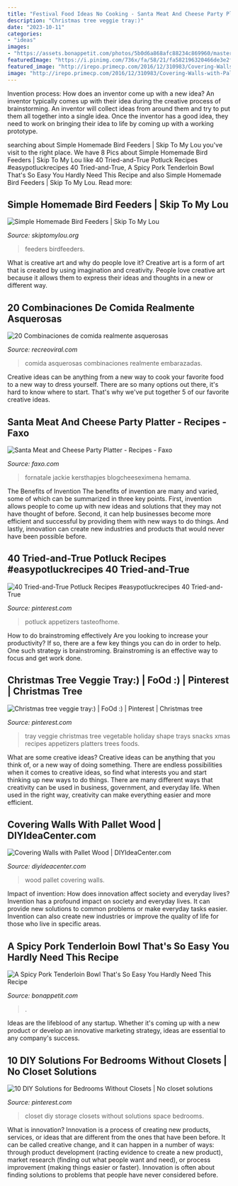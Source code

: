 ```yaml
---
title: "Festival Food Ideas No Cooking - Santa Meat And Cheese Party Platter"
description: "Christmas tree veggie tray:)"
date: "2023-10-11"
categories:
- "ideas"
images:
- "https://assets.bonappetit.com/photos/5b0d6a868afc88234c869960/master/pass/healthyish-porkbowl-vertical.jpg"
featuredImage: "https://i.pinimg.com/736x/fa/58/21/fa582196320466de3e2f2922c5ac99e0.jpg"
featured_image: "http://irepo.primecp.com/2016/12/310983/Covering-Walls-with-Pallet-Wood_ExtraLarge700_ID-2005181.jpg?v=2005181"
image: "http://irepo.primecp.com/2016/12/310983/Covering-Walls-with-Pallet-Wood_ExtraLarge700_ID-2005181.jpg?v=2005181"
---
```



Invention process: How does an inventor come up with a new idea?
An inventor typically comes up with their idea during the creative process of brainstorming. An inventor will collect ideas from around them and try to put them all together into a single idea. Once the inventor has a good idea, they need to work on bringing their idea to life by coming up with a working prototype.

	

		
searching about Simple Homemade Bird Feeders | Skip To My Lou you've visit to the right place. We have 8 Pics about Simple Homemade Bird Feeders | Skip To My Lou like 40 Tried-and-True Potluck Recipes #easypotluckrecipes 40 Tried-and-True, A Spicy Pork Tenderloin Bowl That&#039;s So Easy You Hardly Need This Recipe and also Simple Homemade Bird Feeders | Skip To My Lou. Read more:
		
    
## Simple Homemade Bird Feeders | Skip To My Lou

<img loading=lazy src="https://www.skiptomylou.org/wp-content/uploads/2011/01/Homemade-Heart-Birdfeeder1-1.jpg" onerror="this.onerror=null;this.src='https://tse3.mm.bing.net/th?id=OIP.rEs_hnvkINfo7B9ctUcmegHaKc&amp;pid=15.1';" alt="Simple Homemade Bird Feeders | Skip To My Lou">

_Source: skiptomylou.org_

>feeders birdfeeders. 

	

What is creative art and why do people love it?
Creative art is a form of art that is created by using imagination and creativity. People love creative art because it allows them to express their ideas and thoughts in a new or different way.

    
## 20 Combinaciones De Comida Realmente Asquerosas

<img loading=lazy src="https://www.recreoviral.com/wp-content/uploads/2016/05/COMBINACIONES-ASQUEROSAS-COMIDA-19.jpg" onerror="this.onerror=null;this.src='https://tse2.mm.bing.net/th?id=OIP.MvEniT61R-G9sbmK19ZRkwHaJ4&amp;pid=15.1';" alt="20 Combinaciones de comida realmente asquerosas">

_Source: recreoviral.com_

>comida asquerosas combinaciones realmente embarazadas. 

	

Creative ideas can be anything from a new way to cook your favorite food to a new way to dress yourself. There are so many options out there, it's hard to know where to start. That's why we've put together 5 of our favorite creative ideas.

    
## Santa Meat And Cheese Party Platter - Recipes - Faxo

<img loading=lazy src="https://d28mt5n9lkji5m.cloudfront.net/i/iX4EG15RpW.jpg" onerror="this.onerror=null;this.src='https://tse2.mm.bing.net/th?id=OIP.w_yrC9wq7-Njt0LR_OPhEQAAAA&amp;pid=15.1';" alt="Santa Meat and Cheese Party Platter - Recipes - Faxo">

_Source: faxo.com_

>fornatale jackie kersthapjes blogcheeseximena hemama. 

	

The Benefits of Invention
The benefits of invention are many and varied, some of which can be summarized in three key points. First, invention allows people to come up with new ideas and solutions that they may not have thought of before. Second, it can help businesses become more efficient and successful by providing them with new ways to do things. And lastly, innovation can create new industries and products that would never have been possible before.

    
## 40 Tried-and-True Potluck Recipes #easypotluckrecipes 40 Tried-and-True

<img loading=lazy src="https://i.pinimg.com/736x/fa/58/21/fa582196320466de3e2f2922c5ac99e0.jpg" onerror="this.onerror=null;this.src='https://tse4.mm.bing.net/th?id=OIP.fNNC5qGWHyvPJnsdwR6XqwHaLH&amp;pid=15.1';" alt="40 Tried-and-True Potluck Recipes #easypotluckrecipes 40 Tried-and-True">

_Source: pinterest.com_

>potluck appetizers tasteofhome. 

	

How to do brainstroming effectively
Are you looking to increase your productivity? If so, there are a few key things you can do in order to help. One such strategy is brainstroming. Brainstroming is an effective way to focus and get work done.

    
## Christmas Tree Veggie Tray:) | FoOd :) | Pinterest | Christmas Tree

<img loading=lazy src="https://i.pinimg.com/736x/93/96/78/939678303e18001c0dda092ed3a30a95--vegetable-trays-veggie-tray.jpg" onerror="this.onerror=null;this.src='https://tse3.mm.bing.net/th?id=OIP.TYeFgYfcPMNCPV84PoUReQHaJ3&amp;pid=15.1';" alt="Christmas tree veggie tray:) | FoOd :) | Pinterest | Christmas tree">

_Source: pinterest.com_

>tray veggie christmas tree vegetable holiday shape trays snacks xmas recipes appetizers platters trees foods. 

	

What are some creative ideas?
Creative ideas can be anything that you think of, or a new way of doing something. There are endless possibilities when it comes to creative ideas, so find what interests you and start thinking up new ways to do things. There are many different ways that creativity can be used in business, government, and everyday life. When used in the right way, creativity can make everything easier and more efficient.

    
## Covering Walls With Pallet Wood | DIYIdeaCenter.com

<img loading=lazy src="http://irepo.primecp.com/2016/12/310983/Covering-Walls-with-Pallet-Wood_ExtraLarge700_ID-2005181.jpg?v=2005181" onerror="this.onerror=null;this.src='https://tse1.mm.bing.net/th?id=OIP.OjVcfQpgBqyng1MOFPuTiwHaJR&amp;pid=15.1';" alt="Covering Walls with Pallet Wood | DIYIdeaCenter.com">

_Source: diyideacenter.com_

>wood pallet covering walls. 

	

Impact of invention: How does innovation affect society and everyday lives?
Invention has a profound impact on society and everyday lives. It can provide new solutions to common problems or make everyday tasks easier. Invention can also create new industries or improve the quality of life for those who live in specific areas.

    
## A Spicy Pork Tenderloin Bowl That&#039;s So Easy You Hardly Need This Recipe

<img loading=lazy src="https://assets.bonappetit.com/photos/5b0d6a868afc88234c869960/master/pass/healthyish-porkbowl-vertical.jpg" onerror="this.onerror=null;this.src='https://tse1.mm.bing.net/th?id=OIP.qo79LI11Bh7IgMSb6gKj3AHaKX&amp;pid=15.1';" alt="A Spicy Pork Tenderloin Bowl That&#039;s So Easy You Hardly Need This Recipe">

_Source: bonappetit.com_

>. 

	

Ideas are the lifeblood of any startup. Whether it's coming up with a new product or develop an innovative marketing strategy, ideas are essential to any company's success.

    
## 10 DIY Solutions For Bedrooms Without Closets | No Closet Solutions

<img loading=lazy src="https://i.pinimg.com/736x/9b/d2/59/9bd2592f75d39eaa8feb2679a269bbb7.jpg" onerror="this.onerror=null;this.src='https://tse1.mm.bing.net/th?id=OIP.pEBowrQdLZkXkgusR2fNowHaLH&amp;pid=15.1';" alt="10 DIY Solutions for Bedrooms Without Closets | No closet solutions">

_Source: pinterest.com_

>closet diy storage closets without solutions space bedrooms. 

	

What is innovation?
Innovation is a process of creating new products, services, or ideas that are different from the ones that have been before. It can be called creative change, and it can happen in a number of ways: through product development (racting evidence to create a new product), market research (finding out what people want and need), or process improvement (making things easier or faster). Innovation is often about finding solutions to problems that people have never considered before.

